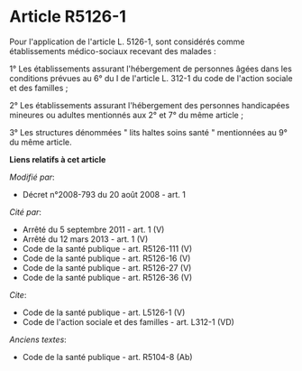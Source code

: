 # Article R5126-1

Pour l'application de l'article L. 5126-1, sont considérés comme établissements médico-sociaux recevant des malades : 

1° Les établissements assurant l'hébergement de personnes âgées dans les conditions prévues au 6° du I de l'article L. 312-1
du code de l'action sociale et des familles ; 

2° Les établissements assurant l'hébergement des personnes handicapées mineures ou adultes mentionnés aux 2° et 7° du même
article ; 

3° Les structures dénommées " lits haltes soins santé " mentionnées au 9° du même article.

**Liens relatifs à cet article**

_Modifié par_:

  - Décret n°2008-793 du 20 août 2008 - art. 1

_Cité par_:

  - Arrêté du 5 septembre 2011 - art. 1 (V)
  - Arrêté du 12 mars 2013 - art. 1 (V)
  - Code de la santé publique - art. R5126-111 (V)
  - Code de la santé publique - art. R5126-16 (V)
  - Code de la santé publique - art. R5126-27 (V)
  - Code de la santé publique - art. R5126-36 (V)

_Cite_:

  - Code de la santé publique - art. L5126-1 (V)
  - Code de l'action sociale et des familles - art. L312-1 (VD)

_Anciens textes_:

  - Code de la santé publique - art. R5104-8 (Ab)
